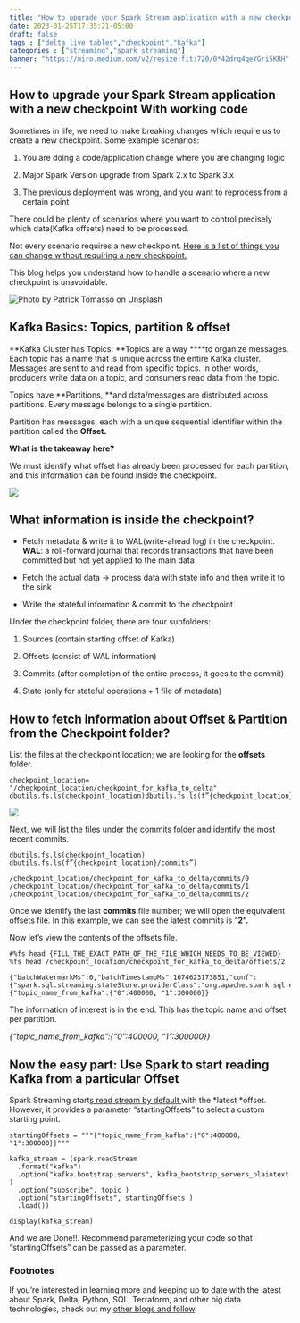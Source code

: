 ```yaml
---
title: "How to upgrade your Spark Stream application with a new checkpoint!"
date: 2023-01-25T17:35:21-05:00
draft: false
tags : ["delta live tables","checkpoint","kafka"]
categories : ["streaming","spark streaming"]
banner: "https://miro.medium.com/v2/resize:fit:720/0*42drq4qeYGri5KRH"
---
```


## How to upgrade your Spark Stream application with a new checkpoint With working code

Sometimes in life, we need to make breaking changes which require us to create a new checkpoint. Some example scenarios:

 1. You are doing a code/application change where you are changing logic

 2. Major Spark Version upgrade from Spark 2.x to Spark 3.x

 3. The previous deployment was wrong, and you want to reprocess from a certain point

There could be plenty of scenarios where you want to control precisely which data(Kafka offsets) need to be processed.

Not every scenario requires a new checkpoint. [Here is a list of things you can change without requiring a new checkpoint.](https://docs.databricks.com/structured-streaming/query-recovery.html#types-of-changes-in-structured-streaming-queries)

This blog helps you understand how to handle a scenario where a new checkpoint is unavoidable.

![Photo by [Patrick Tomasso](https://unsplash.com/@impatrickt?utm_source=medium&utm_medium=referral) on [Unsplash](https://unsplash.com?utm_source=medium&utm_medium=referral)](https://cdn-images-1.medium.com/max/9184/0*42drq4qeYGri5KRH)

## Kafka Basics: Topics, partition & offset

**Kafka Cluster has Topics: **Topics are a way ****to organize messages. Each topic has a name that is unique across the entire Kafka cluster. Messages are sent to and read from specific topics. In other words, producers write data on a topic, and consumers read data from the topic.

Topics have **Partitions, **and data/messages are distributed across partitions. Every message belongs to a single partition.

Partition has messages, each with a unique sequential identifier within the partition called the **Offset.**

**What is the takeaway here?**

We must identify what offset has already been processed for each partition, and this information can be found inside the checkpoint.

![](https://cdn-images-1.medium.com/max/6900/1*VQWCgcWIIgBJnzpjAaDj_A.png)

## What information is inside the checkpoint?

* Fetch metadata & write it to WAL(write-ahead log) in the checkpoint. **WAL**: a roll-forward journal that records transactions that have been committed but not yet applied to the main data

* Fetch the actual data → process data with state info and then write it to the sink

* Write the stateful information & commit to the checkpoint

Under the checkpoint folder, there are four subfolders:

 1. Sources (contain starting offset of Kafka)

 2. Offsets (consist of WAL information)

 3. Commits (after completion of the entire process, it goes to the commit)

 4. State (only for stateful operations + 1 file of metadata)

## How to fetch information about Offset & Partition from the Checkpoint folder?

List the files at the checkpoint location; we are looking for the **offsets** folder.

    checkpoint_location= "/checkpoint_location/checkpoint_for_kafka_to_delta"
    dbutils.fs.ls(checkpoint_location)dbutils.fs.ls(f”{checkpoint_location}/”)

![](https://cdn-images-1.medium.com/max/4952/1*PfyMkhWGTUh5nxJHRoG5ug.png)

Next, we will list the files under the commits folder and identify the most recent commits.

    dbutils.fs.ls(checkpoint_location)
    dbutils.fs.ls(f”{checkpoint_location}/commits”)

    /checkpoint_location/checkpoint_for_kafka_to_delta/commits/0
    /checkpoint_location/checkpoint_for_kafka_to_delta/commits/1
    /checkpoint_location/checkpoint_for_kafka_to_delta/commits/2

Once we identify the last **commits** file number; we will open the equivalent offsets file. In this example, we can see the latest commits is “**2”.**

Now let’s view the contents of the offsets file.

    #%fs head {FILL_THE_EXACT_PATH_OF_THE_FILE_WHICH_NEEDS_TO_BE_VIEWED}
    %fs head /checkpoint_location/checkpoint_for_kafka_to_delta/offsets/2
    
    {"batchWatermarkMs":0,"batchTimestampMs":1674623173851,"conf":{"spark.sql.streaming.stateStore.providerClass":"org.apache.spark.sql.execution.streaming.state.HDFSBackedStateStoreProvider","spark.sql.streaming.join.stateFormatVersion":"2","spark.sql.streaming.stateStore.compression.codec":"lz4","spark.sql.streaming.stateStore.rocksdb.formatVersion":"5","spark.sql.streaming.statefulOperator.useStrictDistribution":"true","spark.sql.streaming.flatMapGroupsWithState.stateFormatVersion":"2","spark.sql.streaming.multipleWatermarkPolicy":"min","spark.sql.streaming.aggregation.stateFormatVersion":"2","spark.sql.shuffle.partitions":"200"}}
    {"topic_name_from_kafka":{"0":400000, "1":300000}}

The information of interest is in the end. This has the topic name and offset per partition.

*{“topic_name_from_kafka”:{“0”:400000, “1”:300000}}*

## Now the easy part: Use Spark to start reading Kafka from a particular Offset

Spark Streaming start[s read stream by default ](https://spark.apache.org/docs/latest/structured-streaming-kafka-integration.html#creating-a-kafka-source-for-streaming-queries)with the *latest *offset. However, it provides a parameter “startingOffsets” to select a custom starting point.

    
    startingOffsets = """{"topic_name_from_kafka":{"0":400000, "1":300000}}"""
    
    kafka_stream = (spark.readStream
      .format("kafka")
      .option("kafka.bootstrap.servers", kafka_bootstrap_servers_plaintext ) 
      .option("subscribe", topic )
      .option("startingOffsets", startingOffsets )
      .load())
    
    display(kafka_stream)

And we are Done!!. Recommend parameterizing your code so that “startingOffsets” can be passed as a parameter.

### Footnotes

If you’re interested in learning more and keeping up to date with the latest about Spark, Delta, Python, SQL, Terraform, and other big data technologies, check out my [other blogs and follow](https://canadiandataguy.medium.com/).

